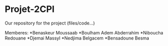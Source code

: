 # Projet-2CPI
Our repository for the project (files/code...)

Memberes:
  *Benaskeur Moussaab
  *Boulham Adem Abderrahim
  *Niboucha Redouane
  *Djemai Massyl
  *Nedjima Belgacem
  *Bensadoune Besma

